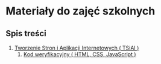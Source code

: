 # Materiały do zajęć szkolnych

## Spis treści

1. [Tworzenie Stron i Aplikacji Internetowych ( TSiAI )](./Tworzenie%20Stron%20i%20Aplikacji%20Internetowych)
    1. [Kod weryfikacyjny ( HTML, CSS, JavaScript )](./Tworzenie%20Stron%20i%20Aplikacji%20Internetowych/Kod%20Weryfikacyjny)
